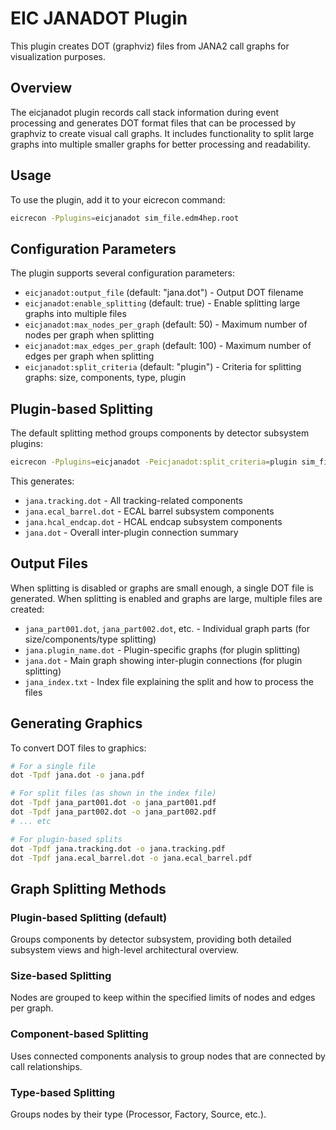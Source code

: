 # EIC JANADOT Plugin

This plugin creates DOT (graphviz) files from JANA2 call graphs for visualization purposes.

## Overview

The eicjanadot plugin records call stack information during event processing and generates DOT format files that can be processed by graphviz to create visual call graphs. It includes functionality to split large graphs into multiple smaller graphs for better processing and readability.

## Usage

To use the plugin, add it to your eicrecon command:

```bash
eicrecon -Pplugins=eicjanadot sim_file.edm4hep.root
```

## Configuration Parameters

The plugin supports several configuration parameters:

- `eicjanadot:output_file` (default: "jana.dot") - Output DOT filename
- `eicjanadot:enable_splitting` (default: true) - Enable splitting large graphs into multiple files
- `eicjanadot:max_nodes_per_graph` (default: 50) - Maximum number of nodes per graph when splitting
- `eicjanadot:max_edges_per_graph` (default: 100) - Maximum number of edges per graph when splitting
- `eicjanadot:split_criteria` (default: "plugin") - Criteria for splitting graphs: size, components, type, plugin

## Plugin-based Splitting

The default splitting method groups components by detector subsystem plugins:

```bash
eicrecon -Pplugins=eicjanadot -Peicjanadot:split_criteria=plugin sim_file.root
```

This generates:
- `jana.tracking.dot` - All tracking-related components
- `jana.ecal_barrel.dot` - ECAL barrel subsystem components
- `jana.hcal_endcap.dot` - HCAL endcap subsystem components
- `jana.dot` - Overall inter-plugin connection summary

## Output Files

When splitting is disabled or graphs are small enough, a single DOT file is generated. When splitting is enabled and graphs are large, multiple files are created:

- `jana_part001.dot`, `jana_part002.dot`, etc. - Individual graph parts (for size/components/type splitting)
- `jana.plugin_name.dot` - Plugin-specific graphs (for plugin splitting)
- `jana.dot` - Main graph showing inter-plugin connections (for plugin splitting)
- `jana_index.txt` - Index file explaining the split and how to process the files

## Generating Graphics

To convert DOT files to graphics:

```bash
# For a single file
dot -Tpdf jana.dot -o jana.pdf

# For split files (as shown in the index file)
dot -Tpdf jana_part001.dot -o jana_part001.pdf
dot -Tpdf jana_part002.dot -o jana_part002.pdf
# ... etc

# For plugin-based splits
dot -Tpdf jana.tracking.dot -o jana.tracking.pdf
dot -Tpdf jana.ecal_barrel.dot -o jana.ecal_barrel.pdf
```

## Graph Splitting Methods

### Plugin-based Splitting (default)
Groups components by detector subsystem, providing both detailed subsystem views and high-level architectural overview.

### Size-based Splitting
Nodes are grouped to keep within the specified limits of nodes and edges per graph.

### Component-based Splitting
Uses connected components analysis to group nodes that are connected by call relationships.

### Type-based Splitting
Groups nodes by their type (Processor, Factory, Source, etc.).
